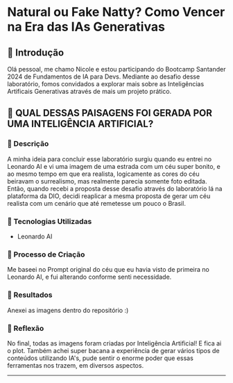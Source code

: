 # Natural ou Fake Natty? Como Vencer na Era das IAs Generativas

## 🚀 Introdução
Olá pessoal, me chamo Nicole e estou participando do Bootcamp Santander 2024 de Fundamentos de IA para Devs. Mediante ao desafio desse laboratório, fomos convidados a explorar mais sobre as Inteligências Artificais Generativas através de mais um projeto prático.

## 🎯 QUAL DESSAS PAISAGENS FOI GERADA POR UMA INTELIGÊNCIA ARTIFICIAL?

### 📒 Descrição
A minha ideia para concluir esse laboratório surgiu quando eu entrei no Leonardo AI e vi uma imagem de uma estrada com um céu super bonito, e ao mesmo tempo em que era realista, logicamente as cores do céu beiravam o surrealismo, mas realmente parecia somente foto editada. Então, quando recebi a proposta desse desafio através do laboratório lá na plataforma da DIO, decidi reaplicar a mesma proposta de gerar um céu realista com um cenário que até remetesse um pouco o Brasil.

### 🤖 Tecnologias Utilizadas
- Leonardo AI

### 🧐 Processo de Criação
Me baseei no Prompt original do céu que eu havia visto de primeira no Leonardo AI, e fui alterando conforme senti necessidade.

### 🚀 Resultados
Anexei as imagens dentro do repositório :)

### 💭 Reflexão

No final, todas as imagens foram criadas por Inteligência Artificial! E fica ai o plot. Também achei super bacana a experiência de gerar vários tipos de conteúdos utilizando IA's, pude sentir o enorme poder que essas ferramentas nos trazem, em diversos aspectos.

---

